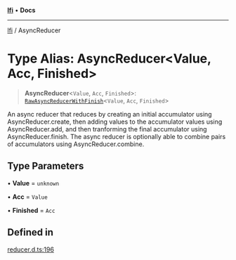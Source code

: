 [**lfi**](../readme.md) • **Docs**

***

[lfi](../globals.md) / AsyncReducer

# Type Alias: AsyncReducer\<Value, Acc, Finished\>

> **AsyncReducer**\<`Value`, `Acc`, `Finished`\>: [`RawAsyncReducerWithFinish`](RawAsyncReducerWithFinish.md)\<`Value`, `Acc`, `Finished`\>

An async reducer that reduces by creating an initial accumulator using
AsyncReducer.create, then adding values to the accumulator values
using AsyncReducer.add, and then tranforming the final accumulator
using AsyncReducer.finish. The async reducer is optionally able to
combine pairs of accumulators using AsyncReducer.combine.

## Type Parameters

• **Value** = `unknown`

• **Acc** = `Value`

• **Finished** = `Acc`

## Defined in

[reducer.d.ts:196](https://github.com/TomerAberbach/lfi/blob/fd6e1ff9d7b7d249090f89ead6d0a30e26aba2e4/src/operations/reducer.d.ts#L196)
